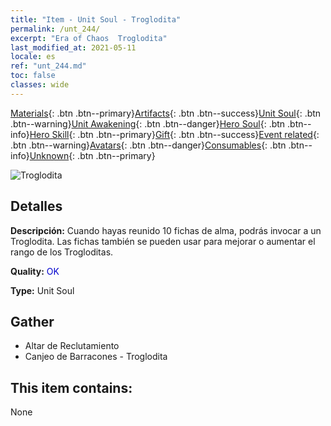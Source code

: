 ```yaml
---
title: "Item - Unit Soul - Troglodita"
permalink: /unt_244/
excerpt: "Era of Chaos  Troglodita"
last_modified_at: 2021-05-11
locale: es
ref: "unt_244.md"
toc: false
classes: wide
---
```

 [Materials](/ItemsES/){: .btn .btn--primary}[Artifacts](/ItemsES/Artifacts/){: .btn .btn--success}[Unit Soul](/ItemsES/UnitSoul/){: .btn .btn--warning}[Unit Awakening](/ItemsES/UnitAwakening/){: .btn .btn--danger}[Hero Soul](/ItemsES/HeroSoul/){: .btn .btn--info}[Hero Skill](/ItemsES/HeroSkill/){: .btn .btn--primary}[Gift](/ItemsES/Gift/){: .btn .btn--success}[Event related](/ItemsES/Events/){: .btn .btn--warning}[Avatars](/ItemsES/Avatars/){: .btn .btn--danger}[Consumables](/ItemsES/Consumables/){: .btn .btn--info}[Unknown](/ItemsES/Unknown/){: .btn .btn--primary}

 ![Troglodita](/images/u/ti_dongxueren.jpg)

## Detalles
 **Descripción:** Cuando hayas reunido 10 fichas de alma, podrás invocar a un Troglodita. Las fichas también se pueden usar para mejorar o aumentar el rango de los Trogloditas.

 **Quality:** <span style="color: #0000CD">OK</span>

 **Type:** Unit Soul

## Gather

*    Altar de Reclutamiento 
*    Canjeo de Barracones - Troglodita 

## This item contains:

  None

